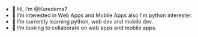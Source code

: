 - 👋 Hi, I’m @Kuredema7
- 👀 I’m interested in Web Apps and Mobile Apps also I'm python interester.
- 🌱 I’m currently learning python, web dev and mobile dev.
- 💞️ I’m looking to collaborate on web apps and mobile apps.
<!---
- 📫 How to reach me ...
--->

<!---
Kuredema7/Kuredema7 is a ✨ special ✨ repository because its `README.md` (this file) appears on your GitHub profile.
You can click the Preview link to take a look at your changes.
--->
